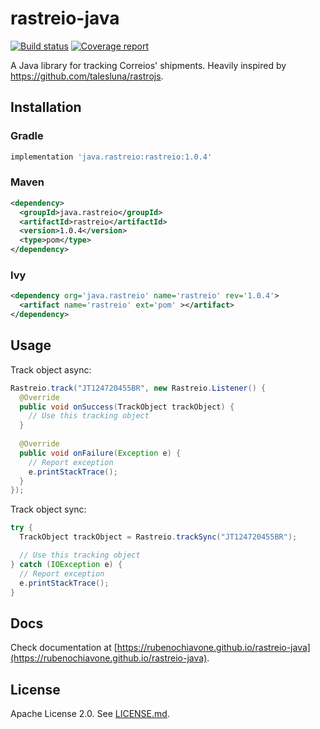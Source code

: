 # rastreio-java

[![Build status](https://gitlab.com/rubenochiavone/rastreio-java/badges/master/pipeline.svg)](https://gitlab.com/rubenochiavone/rastreio-java/-/commits/master) [![Coverage report](https://gitlab.com/rubenochiavone/rastreio-java/badges/master/coverage.svg)](https://gitlab.com/rubenochiavone/rastreio-java/-/commits/master)

A Java library for tracking Correios' shipments. Heavily inspired by https://github.com/talesluna/rastrojs.

## Installation

### Gradle

```groovy
implementation 'java.rastreio:rastreio:1.0.4'
```

### Maven

```xml
<dependency>
  <groupId>java.rastreio</groupId>
  <artifactId>rastreio</artifactId>
  <version>1.0.4</version>
  <type>pom</type>
</dependency>
```

### Ivy

```xml
<dependency org='java.rastreio' name='rastreio' rev='1.0.4'>
  <artifact name='rastreio' ext='pom' ></artifact>
</dependency>
```

## Usage

Track object async:

```java
Rastreio.track("JT124720455BR", new Rastreio.Listener() {
  @Override
  public void onSuccess(TrackObject trackObject) {
    // Use this tracking object
  }
   
  @Override
  public void onFailure(Exception e) {
    // Report exception
    e.printStackTrace();
  }
});
```

Track object sync:

```java
try {
  TrackObject trackObject = Rastreio.trackSync("JT124720455BR");

  // Use this tracking object
} catch (IOException e) {
  // Report exception
  e.printStackTrace();
}
```

## Docs

Check documentation at [https://rubenochiavone.github.io/rastreio-java](https://rubenochiavone.github.io/rastreio-java).

## License

Apache License 2.0. See [LICENSE.md](LICENSE.md).
